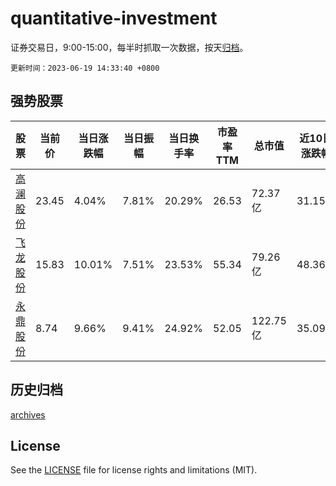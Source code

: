 # quantitative-investment

证券交易日，9:00-15:00，每半时抓取一次数据，按天[归档](archives)。

`更新时间：2023-06-19 14:33:40 +0800`

## 强势股票

|股票|当前价|当日涨跌幅|当日振幅|当日换手率|市盈率TTM|总市值|近10日涨跌幅|
|----|----|----|----|----|----|----|----|
|[高澜股份](https://xueqiu.com/S/SZ300499)|23.45|4.04%|7.81%|20.29%|26.53|72.37亿|31.15%|
|[飞龙股份](https://xueqiu.com/S/SZ002536)|15.83|10.01%|7.51%|23.53%|55.34|79.26亿|48.36%|
|[永鼎股份](https://xueqiu.com/S/SH600105)|8.74|9.66%|9.41%|24.92%|52.05|122.75亿|35.09%|

## 历史归档

[archives](archives)

## License

See the [LICENSE](LICENSE) file for license rights and limitations (MIT).